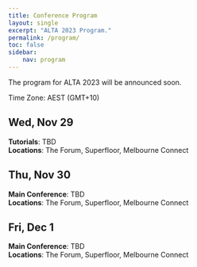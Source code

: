 ```yaml
---
title: Conference Program
layout: single
excerpt: "ALTA 2023 Program."
permalink: /program/
toc: false
sidebar:
    nav: program
---
```

The program for ALTA 2023 will be announced soon.

Time Zone: AEST (GMT+10)

## __Wed, Nov 29__
__Tutorials__: TBD <br>
__Locations__: The Forum, Superfloor, Melbourne Connect   

<!-- * 7:30-9:00 __Registration__ (Location: The Link) 
* 9:00-10:30 __Morning Session 1__
* 10:30-11:00 __Morning Coffee Break__ 
* 11:00-12:30 __Morning Session 2__
* 12:30-2:00 __Lunch Break__ 
* 2:00-3:30 __Afternoon Session 1__
* 3:30-4:00 __Afternoon Coffee Break__ 
* 4:00-5:30 __Afternoon Session 2__
* 5:30-6:30 __Afternoon Session 3__ (optional) -->

## __Thu, Nov 30__
__Main Conference__: TBD <br>
__Locations__: The Forum, Superfloor, Melbourne Connect      

<!-- * 7:30-9:00 __Registration__ (Location: The Link) 
* 9:00-10:30 __Morning Session 1__
* 10:30-11:00 __Morning Coffee Break__ 
* 11:00-12:30 __Morning Session 2__
* 12:30-2:00 __Lunch Break__ 
* 2:00-3:30 __Afternoon Session 1__
* 3:30-4:00 __Afternoon Coffee Break__ 
* 4:00-5:30 __Afternoon Session 2__
* 5:30-6:30 __Afternoon Session 3__ (optional) -->

## __Fri, Dec 1__
__Main Conference__: TBD <br>
__Locations__: The Forum, Superfloor, Melbourne Connect 

<!-- * 8:00am-4:30 __Registration__ (Location: The Link) 
* 9:00-10:30 __Session 1__: Plenary Opening + [Keynote 1: Neil Cohn](https://2022.emnlp.org/program/keynotes/#speaker-neil-cohn)  (Hall B, overflow in Hall A rooms)
* 10:30-11:00 __Morning Coffee Break__ 
* 11:00-12:30 __Session 2__: Oral Sessions, [Demos, Posters](https://drive.google.com/file/d/10hX5PaA-6mqjzbMPQdFk3OUpj-QFxR20/view), Exhibitions
* 12:30-2:00 __Lunch Break__ 
* 2:00-3:30 __Session 3__: Oral Sessions, [Demos, Posters](https://drive.google.com/file/d/10hX5PaA-6mqjzbMPQdFk3OUpj-QFxR20/view), Exhibitions
* 3:30-4:00 __Afternoon Coffee Break__ 
* 4:00-5:30 __Session 4__: [Virtual Portals, Posters](https://drive.google.com/file/d/10hX5PaA-6mqjzbMPQdFk3OUpj-QFxR20/view), Exhibitions
* 5:30-6:30 __Session 5__: Plenary: [Industry Track Keynote: Nazneen Rajani](https://2022.emnlp.org/program/keynotes/#speaker-nazneen-rajani) (Hall B, overflow in Hall A rooms) -->

